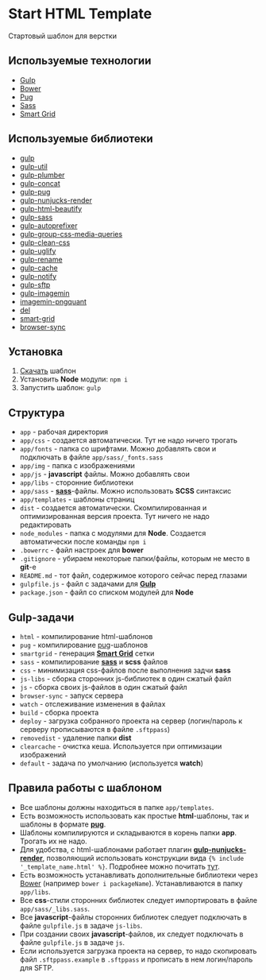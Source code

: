 Start HTML Template
===================

Стартовый шаблон для верстки

## Используемые технологии

* [Gulp][gulp]
* [Bower][bower]
* [Pug][pug]
* [Sass][sass]
* [Smart Grid][smart-grid]

## Используемые библиотеки

* [gulp][gulp]
* [gulp-util][gulp-util]
* [gulp-plumber][gulp-plumber]
* [gulp-concat][gulp-concat]
* [gulp-pug][gulp-pug]
* [gulp-nunjucks-render][gulp-nunjucks-render]
* [gulp-html-beautify][gulp-html-beautify]
* [gulp-sass][gulp-sass]
* [gulp-autoprefixer][gulp-autoprefixer]
* [gulp-group-css-media-queries][gulp-group-css-media-queries]
* [gulp-clean-css][gulp-clean-css]
* [gulp-uglify][gulp-uglify]
* [gulp-rename][gulp-rename]
* [gulp-cache][gulp-cache]
* [gulp-notify][gulp-notify]
* [gulp-sftp][gulp-sftp]
* [gulp-imagemin][gulp-imagemin]
* [imagemin-pngquant][imagemin-pngquant]
* [del][del]
* [smart-grid][smart-grid]
* [browser-sync][browser-sync]

## Установка

1. [Скачать](https://github.com/webmaxx/start_html/archive/master.zip) шаблон
2. Установить **Node** модули: `npm i`
3. Запустить шаблон: `gulp`

## Структура

* `app` - рабочая директория
* `app/css` - создается автоматически. Тут не надо ничего трогать
* `app/fonts` - папка со шрифтами. Можно добавлять свои и подключать в файле `app/sass/_fonts.sass`
* `app/img` - папка с изображениями
* `app/js` - **javascript** файлы. Можно добавлять свои
* `app/libs` - сторонние библиотеки
* `app/sass` - **[sass][sass]**-файлы. Можно использовать **SCSS** синтаксис
* `app/templates` - шаблоны страниц
* `dist` - создается автоматически. Скомпилированная и оптимизированная версия проекта. Тут ничего не надо редактировать
* `node_modules` - папка с модулями для **Node**. Создается автоматически после команды `npm i`
* `.bowerrc` - файл настроек для **bower**
* `.gitignore` - убираем некоторые папки/файлы, которым не место в **git**-е
* `README.md` - тот файл, содержимое которого сейчас перед глазами
* `gulpfile.js` - файл с задачами для **[Gulp][gulp]**
* `package.json` - файл со списком модулей для **Node**

## Gulp-задачи

* `html` - компилирование html-шаблонов
* `pug` - компилирование [pug][pug]-шаблонов
* `smartgrid` - генерация **[Smart Grid][smart-grid]** сетки
* `sass` - компилирование **[sass][sass]** и **scss** файлов
* `css` - минимизация css-файлов после выполнения задчи **sass**
* `js-libs` - сборка сторонних js-библиотек в один сжатый файл
* `js` - сборка своих js-файлов в один сжатый файл
* `browser-sync` - запуск сервера
* `watch` - отслеживание изменения в файлах
* `build` - сборка проекта
* `deploy` - загрузка собранного проекта на сервер (логин/пароль к серверу прописываются в файле `.sftppass`)
* `removedist` - удаление папки **dist**
* `clearcache` - очистка кеша. Используется при оптимизации изображений
* `default` - задача по умолчанию (используется **watch**)

## Правила работы с шаблоном

* Все шаблоны должны находиться в папке `app/templates`.
* Есть возможность использовать как простые **html**-шаблоны, так и шаблоны в формате **[pug][pug]**.
* Шаблоны компилируются и складываются в корень папки **app**. Трогать их не надо.
* Для удобства, с html-шаблонами работает плагин **[gulp-nunjucks-render][gulp-nunjucks-render]**, позволяющий использовать конструкции вида `{% include '_template_name.html' %}`. Подробнее можно почитать [тут][gulp-nunjucks-render].
* Есть возможность устанавливать дополнительные библиотеки через [Bower][bower] (например `bower i packageName`). Устанавливаются в папку `app/libs`.
* Все **css**-стили сторонних библиотек следует импортировать в файле `app/sass/_libs.sass`.
* Все **javascript**-файлы сторонних библиотек следует подключать в файле `gulpfile.js` в задаче `js-libs`.
* При создании своих **javascript**-файлов, их следует подключать в файле `gulpfile.js` в задаче `js`.
* Если используется загрузка проекта на сервер, то надо скопировать файл `.sftppass.example` в `.sftppass` и прописать в нем логин/пароль для SFTP.

[gulp]: http://gulpjs.com/
[bower]: https://bower.io/
[pug]: https://pugjs.org/
[sass]: http://sass-lang.com/
[smart-grid]: https://www.npmjs.com/package/smart-grid/
[gulp-plumber]: https://www.npmjs.com/package/gulp-plumber
[gulp-util]: https://www.npmjs.com/package/gulp-util
[gulp-concat]: https://www.npmjs.com/package/gulp-concat
[gulp-pug]: https://www.npmjs.com/package/gulp-pug
[gulp-nunjucks-render]: https://www.npmjs.com/package/gulp-nunjucks-render
[gulp-html-beautify]: https://www.npmjs.com/package/gulp-html-beautify
[gulp-sass]: https://www.npmjs.com/package/gulp-sass
[gulp-autoprefixer]: https://www.npmjs.com/package/gulp-autoprefixer
[gulp-group-css-media-queries]: https://www.npmjs.com/package/gulp-group-css-media-queries
[gulp-clean-css]: https://www.npmjs.com/package/gulp-clean-css
[gulp-uglify]: https://www.npmjs.com/package/gulp-uglify
[gulp-rename]: https://www.npmjs.com/package/gulp-rename
[gulp-cache]: https://www.npmjs.com/package/gulp-cache
[gulp-notify]: https://www.npmjs.com/package/gulp-notify
[gulp-sftp]: https://www.npmjs.com/package/gulp-sftp
[gulp-imagemin]: https://www.npmjs.com/package/gulp-imagemin
[imagemin-pngquant]: https://www.npmjs.com/package/imagemin-pngquant
[del]: https://www.npmjs.com/package/del
[browser-sync]: https://www.npmjs.com/package/browser-sync
